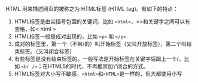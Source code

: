 HTML 用来描述网页的被称之为 HTML标签 (HTML tag)。有如下的特点：

1. HTML标签是由尖括号包围的关键词，比如 `<html>`，<>和关键字之间可以有空格，如< html >
2. HTML标签一般是成对出现的，比如 `<p>` 和 `</p>`
3. 成对的标签里，第一个（不带/的）叫开始标签（又叫开放标签），第二个叫结束标签。（又叫闭合标签）
4. 有些标签是没有结束标签的。一般写法是开始标签在关键字后跟上一个/，比如 `<br />`；在HTML5的时代，不再推崇加‘/’闭合的方式。
5. HTML标签对大小写不敏感，`<html>`和`<HTML>`是一样的，但大都使用小写